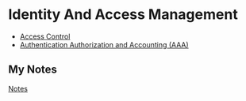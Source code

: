 # Identity And Access Management
- [Access Control](access-control.md)
- [Authentication Authorization and Accounting (AAA)](aaa.md)
## My Notes
[Notes](mynotes/identity-and-access-management-notes.md)
